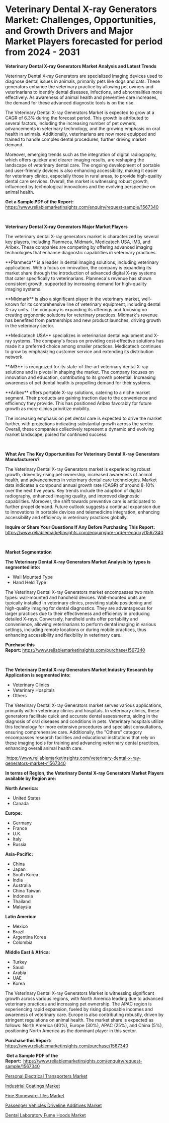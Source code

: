 <p><h1>Veterinary Dental X-ray Generators Market: Challenges, Opportunities, and Growth Drivers and Major Market Players forecasted for period from 2024 - 2031</h1></p><p><strong>Veterinary Dental X-ray Generators Market Analysis and Latest Trends</strong></p>
<p><p>Veterinary Dental X-ray Generators are specialized imaging devices used to diagnose dental issues in animals, primarily pets like dogs and cats. These generators enhance the veterinary practice by allowing pet owners and veterinarians to identify dental diseases, infections, and abnormalities more effectively. As awareness of animal health and preventive care increases, the demand for these advanced diagnostic tools is on the rise.</p><p>The Veterinary Dental X-ray Generators Market is expected to grow at a CAGR of 6.3% during the forecast period. This growth is attributed to several factors, including the increasing number of pet owners, advancements in veterinary technology, and the growing emphasis on oral health in animals. Additionally, veterinarians are now more equipped and trained to handle complex dental procedures, further driving market demand.</p><p>Moreover, emerging trends such as the integration of digital radiography, which offers quicker and clearer imaging results, are reshaping the landscape of veterinary dental care. The ongoing development of portable and user-friendly devices is also enhancing accessibility, making it easier for veterinary clinics, especially those in rural areas, to provide high-quality dental care services. Overall, the market is witnessing robust growth, influenced by technological innovations and the evolving perspective on animal health.</p></p>
<p><strong>Get a Sample PDF of the Report:&nbsp;</strong> <a href="https://www.reliablemarketinsights.com/enquiry/request-sample/1567340">https://www.reliablemarketinsights.com/enquiry/request-sample/1567340</a></p>
<p>&nbsp;</p>
<p><strong>Veterinary Dental X-ray Generators Major Market Players</strong></p>
<p><p>The veterinary dental X-ray generators market is characterized by several key players, including Planmeca, Midmark, Medicatech USA, iM3, and Aribex. These companies are competing by offering advanced imaging technologies that enhance diagnostic capabilities in veterinary practices.</p><p>**Planmeca** is a leader in dental imaging solutions, including veterinary applications. With a focus on innovation, the company is expanding its market share through the introduction of advanced digital X-ray systems that cater specifically to veterinarians. Planmeca's revenue has shown consistent growth, supported by increasing demand for high-quality imaging systems.</p><p>**Midmark** is also a significant player in the veterinary market, well-known for its comprehensive line of veterinary equipment, including dental X-ray units. The company is expanding its offerings and focusing on creating ergonomic solutions for veterinary practices. Midmark's revenue has benefited from partnerships and new product launches, driving growth in the veterinary sector.</p><p>**Medicatech USA** specializes in veterinarian dental equipment and X-ray systems. The company's focus on providing cost-effective solutions has made it a preferred choice among smaller practices. Medicatech continues to grow by emphasizing customer service and extending its distribution network.</p><p>**iM3** is recognized for its state-of-the-art veterinary dental X-ray solutions and is pivotal in shaping the market. The company focuses on innovation and education, contributing to its growth potential. Increasing awareness of pet dental health is propelling demand for their systems.</p><p>**Aribex** offers portable X-ray solutions, catering to a niche market segment. Their products are gaining traction due to the convenience and efficiency they provide. This has positioned Aribex favorably for future growth as more clinics prioritize mobility.</p><p>The increasing emphasis on pet dental care is expected to drive the market further, with projections indicating substantial growth across the sector. Overall, these companies collectively represent a dynamic and evolving market landscape, poised for continued success.</p></p>
<p>&nbsp;</p>
<p><strong>What Are The Key Opportunities For Veterinary Dental X-ray Generators Manufacturers?</strong></p>
<p><p>The Veterinary Dental X-ray Generators market is experiencing robust growth, driven by rising pet ownership, increased awareness of animal health, and advancements in veterinary dental care technologies. Market data indicates a compound annual growth rate (CAGR) of around 8-10% over the next five years. Key trends include the adoption of digital radiography, enhanced imaging quality, and improved diagnostic capabilities. Moreover, the shift towards preventive care is anticipated to further propel demand. Future outlook suggests a continual expansion due to innovations in portable devices and telemedicine integration, enhancing accessibility and efficiency in veterinary practices globally.</p></p>
<p><strong>Inquire or Share Your Questions If Any Before Purchasing This Report:</strong> <a href="https://www.reliablemarketinsights.com/enquiry/pre-order-enquiry/1567340">https://www.reliablemarketinsights.com/enquiry/pre-order-enquiry/1567340</a></p>
<p>&nbsp;</p>
<p><strong>Market Segmentation</strong></p>
<p><strong>The Veterinary Dental X-ray Generators Market Analysis by types is segmented into:</strong></p>
<p><ul><li>Wall Mounted Type</li><li>Hand Held Type</li></ul></p>
<p><p>The Veterinary Dental X-ray Generators market encompasses two main types: wall-mounted and handheld devices. Wall-mounted units are typically installed in veterinary clinics, providing stable positioning and high-quality imaging for dental diagnostics. They are advantageous for larger practices due to their effectiveness and efficiency in producing detailed X-rays. Conversely, handheld units offer portability and convenience, allowing veterinarians to perform dental imaging in various settings, including remote locations or during mobile practices, thus enhancing accessibility and flexibility in veterinary care.</p></p>
<p><strong>Purchase this Report:&nbsp;</strong><a href="https://www.reliablemarketinsights.com/purchase/1567340">https://www.reliablemarketinsights.com/purchase/1567340</a></p>
<p>&nbsp;</p>
<p><strong>The Veterinary Dental X-ray Generators Market Industry Research by Application is segmented into:</strong></p>
<p><ul><li>Veterinary Clinics</li><li>Veterinary Hospitals</li><li>Others</li></ul></p>
<p><p>The Veterinary Dental X-ray Generators market serves various applications, primarily within veterinary clinics and hospitals. In veterinary clinics, these generators facilitate quick and accurate dental assessments, aiding in the diagnosis of oral diseases and conditions in pets. Veterinary hospitals utilize this technology for more extensive procedures and specialist consultations, ensuring comprehensive care. Additionally, the "Others" category encompasses research facilities and educational institutions that rely on these imaging tools for training and advancing veterinary dental practices, enhancing overall animal health care.</p></p>
<p><a href="https://www.reliablemarketinsights.com/veterinary-dental-x-ray-generators-market-r1567340">&nbsp;https://www.reliablemarketinsights.com/veterinary-dental-x-ray-generators-market-r1567340</a></p>
<p><strong>In terms of Region, the Veterinary Dental X-ray Generators Market Players available by Region are:</strong></p>
<p>
    <p> <strong> North America: </strong>
        <ul>
            <li>United States</li>
            <li>Canada</li>
        </ul>
        </p> 
    <p> <strong> Europe: </strong>
        <ul>
            <li>Germany</li>
            <li>France</li>
            <li>U.K.</li>
            <li>Italy</li>
            <li>Russia</li>
        </ul>
        </p> 
    <p> <strong> Asia-Pacific: </strong>
        <ul>
            <li>China</li>
            <li>Japan</li>
            <li>South Korea</li>
            <li>India</li>
            <li>Australia</li>
            <li>China Taiwan</li>
            <li>Indonesia</li>
            <li>Thailand</li>
            <li>Malaysia</li>
        </ul>
        </p> 
    <p> <strong> Latin America: </strong>
        <ul>
            <li>Mexico</li>
            <li>Brazil</li>
            <li>Argentina Korea</li>
            <li>Colombia</li>
        </ul>
        </p> 
    <p> <strong> Middle East & Africa: </strong>
        <ul>
            <li>Turkey</li>
            <li>Saudi</li>
            <li>Arabia</li>
            <li>UAE</li>
            <li>Korea</li>
        </ul>
    </p>
    </p>
<p><p>The Veterinary Dental X-ray Generators Market is witnessing significant growth across various regions, with North America leading due to advanced veterinary practices and increasing pet ownership. The APAC region is experiencing rapid expansion, fueled by rising disposable incomes and awareness of veterinary care. Europe is also contributing robustly, driven by stringent regulations on animal health. The market share is expected as follows: North America (40%), Europe (30%), APAC (25%), and China (5%), positioning North America as the dominant player in this sector.</p></p>
<p><strong>Purchase this Report: </strong><a href="https://www.reliablemarketinsights.com/purchase/1567340">https://www.reliablemarketinsights.com/purchase/1567340</a></p>
<p>&nbsp;<strong>Get a Sample PDF of the Report:&nbsp;&nbsp;</strong><a href="https://www.reliablemarketinsights.com/enquiry/request-sample/1567340">https://www.reliablemarketinsights.com/enquiry/request-sample/1567340</a></p>
<p><strong></strong></p>
<p><p><a href="https://issuu.com/reportprime-2/docs/personal-electrical-transporters-ma_2cd2218d38eca2">Personal Electrical Transporters Market</a></p><p><a href="https://www.linkedin.com/pulse/how-industrial-coatings-market-changing-from-2024-2031-59wvf?trackingId=TfeGPu8wSbe6eo7guF0FBQ%3D%3D">Industrial Coatings Market</a></p><p><a href="https://issuu.com/reportprime-2/docs/fine-stoneware-tiles-market-size-20_aa1013097ca197">Fine Stoneware Tiles Market</a></p><p><a href="https://medium.com/@noelshyti2014/navigating-the-global-passenger-vehicles-driveline-additives-market-from-trends-to-strategy-for-23c2de536432?postPublishedType=repub">Passenger Vehicles Driveline Additives Market</a></p><p><a href="https://github.com/mauripalmi/Market-Research-Report-List-5/blob/main/dental-laboratory-fume-hoods-market.md">Dental Laboratory Fume Hoods Market</a></p></p>